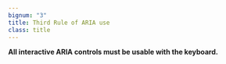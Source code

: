 ```yaml
---
bignum: "3"
title: Third Rule of ARIA use
class: title
---
```

<strong>All interactive ARIA controls must be usable with the keyboard.</strong>
<!-- more -->